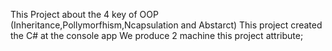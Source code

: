 This Project about the 4  key of OOP (Inheritance,Pollymorfhism,Ncapsulation and Abstarct)
This project created the C# at the console app
We produce 2 machine this project attribute;
